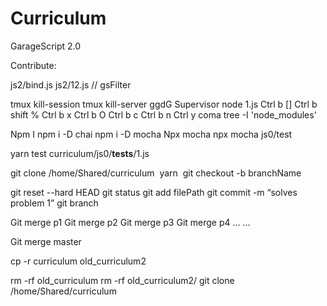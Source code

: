 # Curriculum

GarageScript 2.0

Contribute:

js2/bind.js
js2/12.js // gsFilter


tmux kill-session
tmux kill-server
ggdG 
Supervisor node 1.js 
Ctrl b []
Ctrl b shift % 
Ctrl b x 
Ctrl b O
Ctrl b c 
Ctrl b n 
Ctrl y coma 
tree -I 'node_modules'

Npm I
npm i -D chai
npm i -D mocha
Npx mocha
npx mocha js0/test

yarn test curriculum/js0/__tests__/1.js

git clone /home/Shared/curriculum 
yarn  git checkout -b branchName 


git reset --hard HEAD git status git add filePath
git commit -m “solves problem 1”
git branch

Git merge p1
Git merge p2
Git merge p3
Git merge p4
…
…

Git merge master

cp -r curriculum old_curriculum2

rm -rf old_curriculum
rm -rf old_curriculum2/
git clone /home/Shared/curriculum

